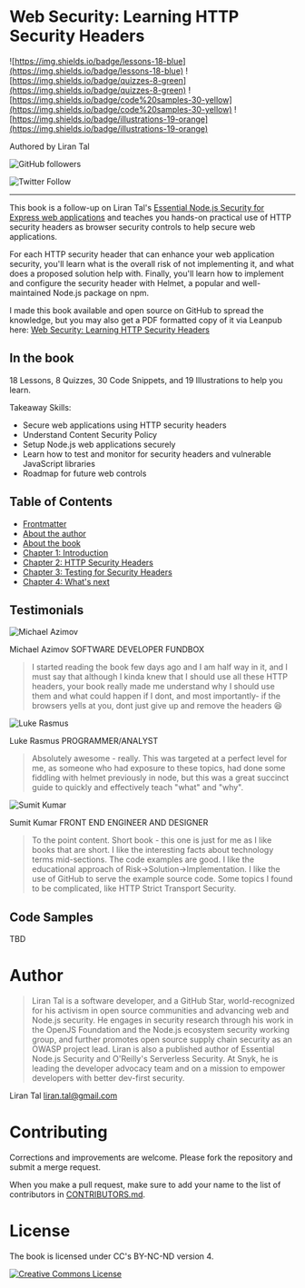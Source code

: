 # Web Security: Learning HTTP Security Headers

![https://img.shields.io/badge/lessons-18-blue](https://img.shields.io/badge/lessons-18-blue)
![https://img.shields.io/badge/quizzes-8-green](https://img.shields.io/badge/quizzes-8-green)
![https://img.shields.io/badge/code%20samples-30-yellow](https://img.shields.io/badge/code%20samples-30-yellow)
![https://img.shields.io/badge/illustrations-19-orange](https://img.shields.io/badge/illustrations-19-orange)

Authored by Liran Tal

![GitHub followers](https://img.shields.io/github/followers/lirantal?style=social)

![Twitter Follow](https://img.shields.io/twitter/follow/liran_tal?style=social)


---

This book is a follow-up on Liran Tal's [Essential Node.js Security for Express web applications](https://leanpub.com/nodejssecurity) and teaches you hands-on practical use of HTTP security headers as browser security controls to help secure web applications.

For each HTTP security header that can enhance your web application security, you'll learn what is the overall risk of not implementing it, and what does a proposed solution help with. Finally, you'll learn how to implement and configure the security header with Helmet, a popular and well-maintained Node.js package on npm.

I made this book available and open source on GitHub to spread the knowledge, but you may also get a PDF formatted copy of it via Leanpub here: [Web Security: Learning HTTP Security Headers](https://leanpub.com/securityheaders)


## In the book

18 Lessons, 8 Quizzes, 30 Code Snippets, and 19 Illustrations to help you learn.

Takeaway Skills:

* Secure web applications using HTTP security headers
* Understand Content Security Policy
* Setup Node.js web applications securely
* Learn how to test and monitor for security headers and vulnerable JavaScript libraries
* Roadmap for future web controls

## Table of Contents

- [Frontmatter](./manuscript/frontmatter.md)
- [About the author](./manuscript/about-the-author.md)
- [About the book](./manuscript/about-the-book.md)
- [Chapter 1: Introduction](./manuscript/Chapter-01-Introduction.md)
- [Chapter 2: HTTP Security Headers](./manuscript/Chapter-02-HTTP%20Security%20Headers.md)
- [Chapter 3: Testing for Security Headers](./manuscript/Chapter-03-Testing%20for%20Security%20Headers.md)
- [Chapter 4: What's next](./manuscript/Chapter-04-Whats%20next.md)


## Testimonials

![Michael Azimov](https://s3.amazonaws.com/testimonials.leanpub.com/avatars/1142/small/michael-az.jpeg?1632147545)

Michael Azimov
SOFTWARE DEVELOPER FUNDBOX
> I started reading the book few days ago and I am half way in it, and I must say that although I kinda knew that I should use all these HTTP headers, your book really made me understand why I should use them and what could happen if I dont, and most importantly- if the browsers yells at you, dont just give up and remove the headers 😆

![Luke Rasmus](https://s3.amazonaws.com/testimonials.leanpub.com/avatars/1144/small/luke-r.jpeg?1632474709)

Luke Rasmus
PROGRAMMER/ANALYST
> Absolutely awesome - really. This was targeted at a perfect level for me, as someone who had exposure to these topics, had done some fiddling with helmet previously in node, but this was a great succinct guide to quickly and effectively teach "what" and "why".

![Sumit Kumar](https://s3.amazonaws.com/testimonials.leanpub.com/avatars/1145/small/sumit-k.jpeg?1632475832)

Sumit Kumar
FRONT END ENGINEER AND DESIGNER
> To the point content. Short book - this one is just for me as I like books that are short. I like the interesting facts about technology terms mid-sections. The code examples are good. I like the educational approach of Risk→Solution→Implementation. I like the use of GitHub to serve the example source code. Some topics I found to be complicated, like HTTP Strict Transport Security.

## Code Samples

TBD

# Author

> Liran Tal is a software developer, and a GitHub Star, world-recognized for his activism in open source communities and advancing web and Node.js security. He engages in security research through his work in the OpenJS Foundation and the Node.js ecosystem security working group, and further promotes open source supply chain security as an OWASP project lead. Liran is also a published author of Essential Node.js Security and O'Reilly's Serverless Security. At Snyk, he is leading the developer advocacy team and on a mission to empower developers with better dev-first security.

Liran Tal <liran.tal@gmail.com>

# Contributing

Corrections and improvements are welcome.
Please fork the repository and submit a merge request.

When you make a pull request, make sure to add your name to the list of contributors in [CONTRIBUTORS.md](CONTRIBUTORS.md).

# License

The book is licensed under CC's BY-NC-ND version 4.

<a rel="license" href="http://creativecommons.org/licenses/by-nc-nd/4.0/"><img alt="Creative Commons License" style="border-width:0" src="https://i.creativecommons.org/l/by-nc-nd/4.0/88x31.png" /></a>
